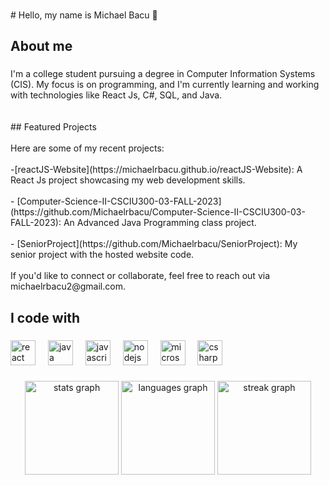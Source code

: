 ###

<p align="left"># Hello, my name is  Michael Bacu 👋</p>

###

<h2 align="left">About me</h2>

###

<p align="left">I'm a college student pursuing a degree in Computer Information Systems (CIS). My focus is on programming, and I'm currently learning and working with technologies like React Js, C#, SQL, and Java.<br><br><br>## Featured Projects<br><br>Here are some of my recent projects:<br><br>-[reactJS-Website](https://michaelrbacu.github.io/reactJS-Website): A React Js project showcasing my web development skills.<br><br>-  [Computer-Science-II-CSCIU300-03-FALL-2023](https://github.com/Michaelrbacu/Computer-Science-II-CSCIU300-03-FALL-2023): An Advanced Java Programming class project.<br><br>- [SeniorProject](https://github.com/Michaelrbacu/SeniorProject): My senior project with the hosted website code.<br><br>If you'd like to connect or collaborate, feel free to reach out via michaelrbacu2@gmail.com.</p>

###

<h2 align="left">I code with</h2>

###

<div align="left">
  <img src="https://cdn.jsdelivr.net/gh/devicons/devicon/icons/react/react-original-wordmark.svg" height="40" alt="react logo"  />
  <img width="12" />
  <img src="https://cdn.jsdelivr.net/gh/devicons/devicon/icons/java/java-original-wordmark.svg" height="40" alt="java logo"  />
  <img width="12" />
  <img src="https://cdn.jsdelivr.net/gh/devicons/devicon/icons/javascript/javascript-original.svg" height="40" alt="javascript logo"  />
  <img width="12" />
  <img src="https://cdn.jsdelivr.net/gh/devicons/devicon/icons/nodejs/nodejs-original.svg" height="40" alt="nodejs logo"  />
  <img width="12" />
  <img src="https://cdn.jsdelivr.net/gh/devicons/devicon/icons/microsoftsqlserver/microsoftsqlserver-plain-wordmark.svg" height="40" alt="microsoftsqlserver logo"  />
  <img width="12" />
  <img src="https://cdn.jsdelivr.net/gh/devicons/devicon/icons/csharp/csharp-original.svg" height="40" alt="csharp logo"  />
</div>

###

<div align="center">
  <img src="https://github-readme-stats.vercel.app/api?username=Michaelrbacu&hide_title=false&hide_rank=false&show_icons=true&include_all_commits=true&count_private=true&disable_animations=false&theme=dracula&locale=en&hide_border=false&order=1" height="150" alt="stats graph"  />
  <img src="https://github-readme-stats.vercel.app/api/top-langs?username=Michaelrbacu&locale=en&hide_title=false&layout=compact&card_width=320&langs_count=5&theme=dracula&hide_border=false&order=2" height="150" alt="languages graph"  />
  <img src="https://streak-stats.demolab.com?user=Michaelrbacu&locale=en&mode=daily&theme=dracula&hide_border=false&border_radius=5&order=3" height="150" alt="streak graph"  />
</div>

###

